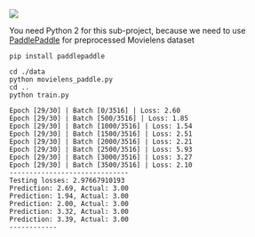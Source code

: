 <img src="https://github.com/zhedongzheng/finch/blob/master/assets/movielens.png">

You need Python 2 for this sub-project, because we need to use [PaddlePaddle](http://www.paddlepaddle.org/) for preprocessed Movielens dataset
```
pip install paddlepaddle
```

```
cd ./data
python movielens_paddle.py
cd ..
python train.py
```
```
Epoch [29/30] | Batch [0/3516] | Loss: 2.60
Epoch [29/30] | Batch [500/3516] | Loss: 1.85
Epoch [29/30] | Batch [1000/3516] | Loss: 1.54
Epoch [29/30] | Batch [1500/3516] | Loss: 2.51
Epoch [29/30] | Batch [2000/3516] | Loss: 2.21
Epoch [29/30] | Batch [2500/3516] | Loss: 5.93
Epoch [29/30] | Batch [3000/3516] | Loss: 3.27
Epoch [29/30] | Batch [3500/3516] | Loss: 2.10
------------------------------
Testing losses: 2.97667910193
Prediction: 2.69, Actual: 3.00
Prediction: 1.94, Actual: 3.00
Prediction: 2.00, Actual: 3.00
Prediction: 3.32, Actual: 3.00
Prediction: 3.39, Actual: 3.00
------------
```
